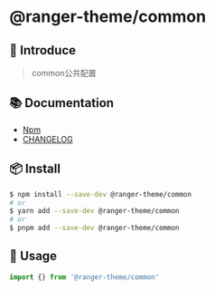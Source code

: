 # @ranger-theme/common

## 🎉 Introduce

> common公共配置

## 📚 Documentation

- [Npm](https://www.npmjs.com/package/@ranger-theme/common)
- [CHANGELOG](CHANGELOG.md)

## 📦 Install

```bash
$ npm install --save-dev @ranger-theme/common
# or
$ yarn add --save-dev @ranger-theme/common
# or
$ pnpm add --save-dev @ranger-theme/common
```

## 🔨 Usage

```js
import {} from '@ranger-theme/common'
```
